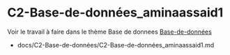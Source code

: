 
# C2-Base-de-données_aminaassaid1


Voir le travail à faire dans le thème Base de donnees 
[Base-de-données](https://github.com/solicoders/evaluation/issues/6)


- docs/C2-Base-de-données/C2-Base-de-données_aminaassaid1.md 
 
